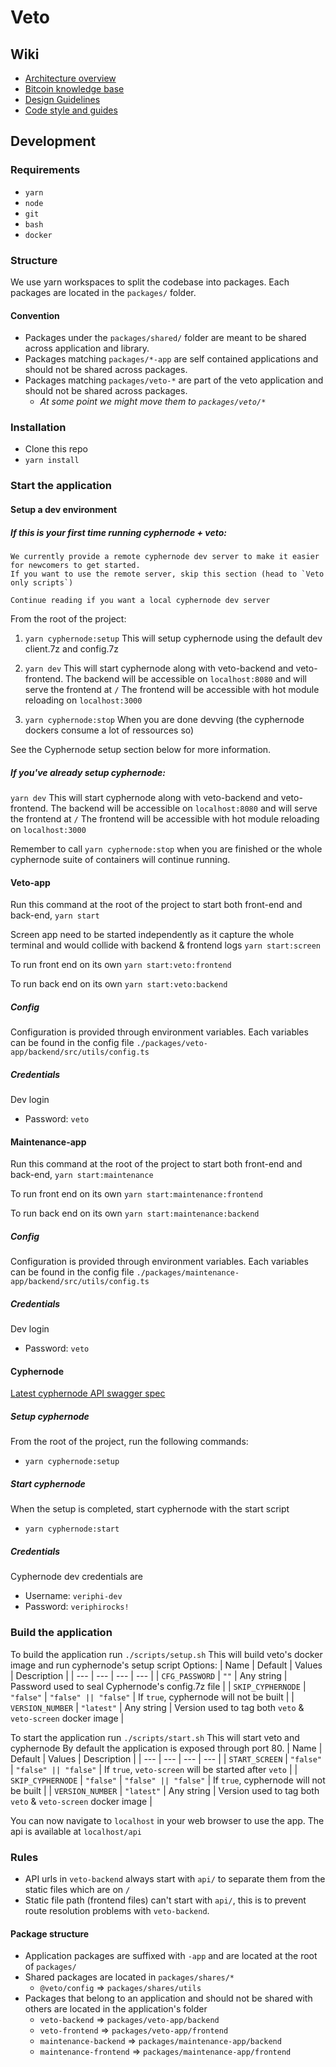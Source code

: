 # Veto

## Wiki

- [Architecture overview](wiki/ARCH.md)
- [Bitcoin knowledge base](wiki/BITCOIN.md)
- [Design Guidelines](wiki/DESIGN.md)
- [Code style and guides](wiki/GUIDE.md)

## Development

### Requirements

- `yarn`
- `node`
- `git`
- `bash`
- `docker`

### Structure

We use yarn workspaces to split the codebase into packages.
Each packages are located in the `packages/` folder.

#### Convention

- Packages under the `packages/shared/` folder are meant to be shared across application and library.
- Packages matching `packages/*-app` are self contained applications and should not be shared across packages.
- Packages matching `packages/veto-*` are part of the veto application and should not be shared across packages.
  - _At some point we might move them to `packages/veto/*`_

### Installation

- Clone this repo
- `yarn install`

### Start the application

#### Setup a dev environment

##### If this is your first time running cyphernode + veto:

```Note
We currently provide a remote cyphernode dev server to make it easier for newcomers to get started.
If you want to use the remote server, skip this section (head to `Veto only scripts`)

Continue reading if you want a local cyphernode dev server
```

From the root of the project:

1. `yarn cyphernode:setup`
   This will setup cyphernode using the default dev client.7z and config.7z

2. `yarn dev`
   This will start cyphernode along with veto-backend and veto-frontend.
   The backend will be accessible on `localhost:8080` and will serve the frontend at `/`
   The frontend will be accessible with hot module reloading on `localhost:3000`

3. `yarn cyphernode:stop` When you are done devving (the cyphernode dockers consume a lot of ressources so)

See the Cyphernode setup section below for more information.

##### If you've already setup cyphernode:

`yarn dev`
This will start cyphernode along with veto-backend and veto-frontend.
The backend will be accessible on `localhost:8080` and will serve the frontend at `/`
The frontend will be accessible with hot module reloading on `localhost:3000`

Remember to call `yarn cyphernode:stop` when you are finished or the whole cyphernode suite of containers will continue running.

#### Veto-app

Run this command at the root of the project to start both front-end and back-end,
`yarn start`

Screen app need to be started independently as it capture the whole terminal and would collide with backend & frontend logs
`yarn start:screen`

To run front end on its own
`yarn start:veto:frontend`

To run back end on its own
`yarn start:veto:backend`

##### Config

Configuration is provided through environment variables.
Each variables can be found in the config file `./packages/veto-app/backend/src/utils/config.ts`

##### Credentials

Dev login

- Password: `veto`

#### Maintenance-app

Run this command at the root of the project to start both front-end and back-end,
`yarn start:maintenance`

To run front end on its own
`yarn start:maintenance:frontend`

To run back end on its own
`yarn start:maintenance:backend`

##### Config

Configuration is provided through environment variables.
Each variables can be found in the config file `./packages/maintenance-app/backend/src/utils/config.ts`

##### Credentials

Dev login

- Password: `veto`

#### Cyphernode

[Latest cyphernode API swagger spec](https://editor.swagger.io/#/?import=https://raw.githubusercontent.com/SatoshiPortal/cyphernode/dev/doc/openapi/v0/cyphernode-api.yaml)

##### Setup cyphernode

From the root of the project, run the following commands:

- `yarn cyphernode:setup`

##### Start cyphernode

When the setup is completed, start cyphernode with the start script

- `yarn cyphernode:start`

##### Credentials

Cyphernode dev credentials are

- Username: `veriphi-dev`
- Password: `veriphirocks!`

### Build the application

To build the application run `./scripts/setup.sh`
This will build veto's docker image and run cyphernode's setup script
Options:
| Name | Default | Values | Description |
| --- | --- | --- | --- |
| `CFG_PASSWORD` | `""` | Any string | Password used to seal Cyphernode's config.7z file |
| `SKIP_CYPHERNODE` | `"false"` | `"false" || "false"` | If `true`, cyphernode will not be built |
| `VERSION_NUMBER` | `"latest"` | Any string | Version used to tag both `veto` & `veto-screen` docker image |

To start the application run `./scripts/start.sh`
This will start veto and cyphernode
By default the application is exposed through port 80.
| Name | Default | Values | Description |
| --- | --- | --- | --- |
| `START_SCREEN` | `"false"` | `"false" || "false"` | If `true`, `veto-screen` will be started after `veto` |
| `SKIP_CYPHERNODE` | `"false"` | `"false" || "false"` | If `true`, cyphernode will not be built |
| `VERSION_NUMBER` | `"latest"` | Any string | Version used to tag both `veto` & `veto-screen` docker image |

You can now navigate to `localhost` in your web browser to use the app.
The api is available at `localhost/api`

### Rules

- API urls in `veto-backend` always start with `api/` to separate them from the static files which are on `/`
- Static file path (frontend files) can't start with `api/`, this is to prevent route resolution problems with `veto-backend`.

#### Package structure

- Application packages are suffixed with `-app` and are located at the root of `packages/`
- Shared packages are located in `packages/shares/*`
  - `@veto/config` => `packages/shares/utils`
- Packages that belong to an application and should not be shared with others are located in the application's folder
  - `veto-backend` => `packages/veto-app/backend`
  - `veto-frontend` => `packages/veto-app/frontend`
  - `maintenance-backend` => `packages/maintenance-app/backend`
  - `maintenance-frontend` => `packages/maintenance-app/frontend`
